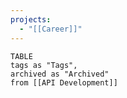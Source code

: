 ```yaml
---
projects:
  - "[[Career]]"
---
```


```dataview
TABLE 
tags as "Tags",
archived as "Archived"
from [[API Development]]

```

